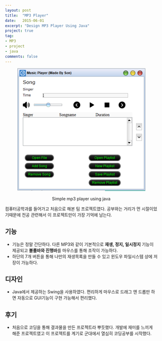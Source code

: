 ```yaml
---
layout: post
title:  "MP3 Player"
date:   2015-06-01
excerpt: "Design MP3 Player Using Java"
project: true
tag:
- MP3
- project
- java
comments: false
---
```

<figure>
	<a href="https://github.com/HoeYeon/HoeYeon.github.io/blob/master/MP3.PNG"><img src="https://github.com/HoeYeon/HoeYeon.github.io/blob/master/MP3.PNG"></a>
</figure>
<!--![mp3](https://github.com/HoeYeon/HoeYeon.github.io/blob/master/MP3.PNG) -->
<center> Simple mp3 player using java </center>

컴퓨터공학과를 들어가고 처음으로 해본 팀 프로젝트였다. 공부와는 거리가 먼 시절이었기때문에 전공 관련해서 이 프로젝트만이 가장 기억에 남는다.

## 기능
* 기능은 정말 간단하다. 다른 MP3와 같이 기본적으로 <b>재생, 정지, 일시정지</b> 기능이 제공되고 <b>볼륨바와 진행바</b>를 마우스를 통해 조작이 가능하다.
* 하단의 7개 버튼을 통해 나만의 재생목록을 만들 수 있고 윈도우 파일시스템 상에 저장이 가능하다.

## 디자인
 * Java에서 제공하는 Swing을 사용하였다. 편리하게 마우스로 드래그 앤 드롭만 하면 자동으로 GUI기능이 구현 가능해서 편리했다.

## 후기
 * 처음으로 코딩을 통해 결과물을 만든 프로젝트라 뿌듯했다. 개발에 재미를 느끼게 해준 프로젝트였고 이 프로젝트를 계기로 군대에서 열심히 코딩공부를 시작했다.
